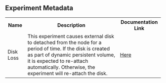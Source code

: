 ## Experiment Metadata

<table>
<tr>
<th> Name </th>
<th> Description </th>
<th> Documentation Link </th>
</tr>
<tr>
 <td> Disk Loss </td>
 <td> This experiment causes external disk to detached from the node for a period of time. If the disk is created as part of dynamic persistent volume, it is expected to re-attach automatically. Otherwise, the experiment will re-attach the disk.</td>
 <td>  <a href="https://docs.litmuschaos.io/docs/disk-loss/"> Here </a> </td>
 </tr>
 </table>
